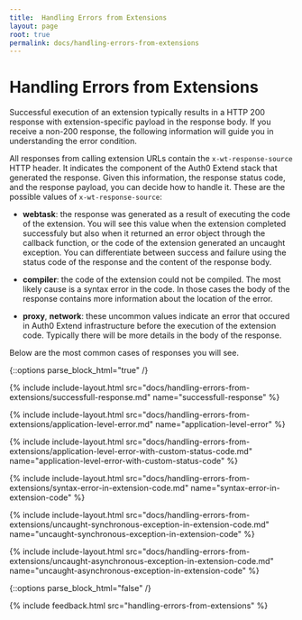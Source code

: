 ```yaml
---
title:  Handling Errors from Extensions
layout: page
root: true
permalink: docs/handling-errors-from-extensions
--- 
```

# Handling Errors from Extensions

Successful execution of an extension typically results in a HTTP 200 response with extension-specific payload in the response body. If you receive a non-200 response, the following information will guide you in understanding the error condition. 

All responses from calling extension URLs contain the `x-wt-response-source` HTTP header. It indicates the component of the Auth0 Extend stack that generated the response. Given this information, the response status code, and the response payload, you can decide how to handle it. These are the possible values of `x-wt-response-source`: 

* **webtask**: the response was generated as a result of executing the code of the extension. You will see this value when the extension completed successfuly but also when it returned an error object through the callback function, or the code of the extension generated an uncaught exception. You can differentiate between success and failure using the status code of the response and the content of the response body. 

* **compiler**: the code of the extension could not be compiled. The most likely cause is a syntax error in the code. In those cases the body of the response contains more information about the location of the error. 

* **proxy**, **network**: these uncommon values indicate an error that occured in Auth0 Extend infrastructure before the execution of the extension code. Typically there will be more details in the body of the response. 

Below are the most common cases of responses you will see. 

{::options parse_block_html="true" /}

{% include include-layout.html src="docs/handling-errors-from-extensions/successfull-response.md" name="successfull-response" %}

{% include include-layout.html src="docs/handling-errors-from-extensions/application-level-error.md" name="application-level-error" %}

{% include include-layout.html src="docs/handling-errors-from-extensions/application-level-error-with-custom-status-code.md" name="application-level-error-with-custom-status-code" %}

{% include include-layout.html src="docs/handling-errors-from-extensions/syntax-error-in-extension-code.md" name="syntax-error-in-extension-code" %}

{% include include-layout.html src="docs/handling-errors-from-extensions/uncaught-synchronous-exception-in-extension-code.md" name="uncaught-synchronous-exception-in-extension-code" %}

{% include include-layout.html src="docs/handling-errors-from-extensions/uncaught-asynchronous-exception-in-extension-code.md" name="uncaught-asynchronous-exception-in-extension-code" %}
 
{::options parse_block_html="false" /}

{% include feedback.html src="handling-errors-from-extensions" %}